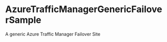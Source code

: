 AzureTrafficManagerGenericFailoverSample
========================================

A generic Azure Traffic Manager Failover Site
